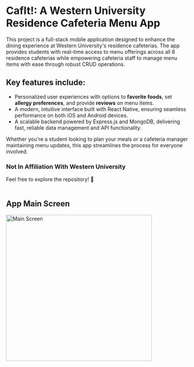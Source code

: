# CafIt!: A Western University Residence Cafeteria Menu App

This project is a full-stack mobile application designed to enhance the dining experience at Western University's residence cafeterias. The app provides students with real-time access to menu offerings across all 8 residence cafeterias while empowering cafeteria staff to manage menu items with ease through robust CRUD operations.

## Key features include:

- Personalized user experiences with options to **favorite foods**, set **allergy preferences**, and provide **reviews** on menu items.
- A modern, intuitive interface built with React Native, ensuring seamless performance on both iOS and Android devices.
- A scalable backend powered by Express.js and MongoDB, delivering fast, reliable data management and API functionality.

Whether you're a student looking to plan your meals or a cafeteria manager maintaining menu updates, this app streamlines the process for everyone involved.

### Not In Affiliation With Western University

Feel free to explore the repository! 🚀
<br />
<br />
## App Main Screen
<img src="https://github.com/user-attachments/assets/1f2422ca-22d9-458c-a099-9661ef28ad3c" alt="Main Screen" width="400">

